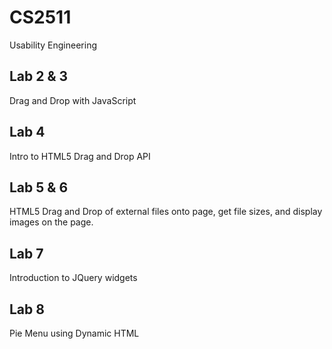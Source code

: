 # CS2511
Usability Engineering

## Lab 2 & 3

Drag and Drop with JavaScript

## Lab 4

Intro to HTML5 Drag and Drop API

## Lab 5 & 6

HTML5 Drag and Drop of external files onto page, get file sizes, and display images on the page.

## Lab 7

Introduction to JQuery widgets

## Lab 8

Pie Menu using Dynamic HTML
